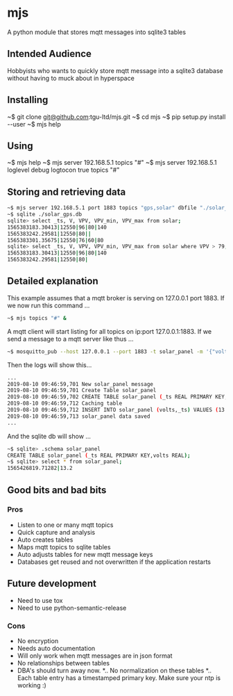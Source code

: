 # mjs
A python module that stores mqtt messages into sqlite3 tables

## Intended Audience
Hobbyists who wants to quickly store mqtt message into a sqlite3 database without having to muck about in hyperspace  

## Installing
~$ git clone git@github.com:tgu-ltd/mjs.git
~$ cd mjs
~$ pip setup.py install --user 
~$ mjs help

## Using
~$ mjs help
~$ mjs server 192.168.5.1 topics "#"
~$ mjs server 192.168.5.1 loglevel debug logtocon true topics "#"

## Storing and retrieving data
```bash
~$ mjs server 192.168.5.1 port 1883 topics "gps,solar" dbfile "./solar_gps.db" &
~$ sqlite ./solar_gps.db
sqlite> select _ts, V, VPV, VPV_min, VPV_max from solar;
1565383183.30413|12550|96|80|140
1565383242.29581|12550|80||
1565383301.35675|12550|76|60|80
sqlite> select _ts, V, VPV, VPV_min, VPV_max from solar where VPV > 79;
1565383183.30413|12550|96|80|140
1565383242.29581|12550|80|
```

## Detailed explanation
This example assumes that a mqtt broker is serving on 127.0.0.1 port 1883. 
If we now run this command ...

```bash
~$ mjs topics "#" &
```

A mqtt client will start listing for all topics on ip:port 127.0.0.1:1883. 
If we send a message to a mqtt server like thus ...

```bash 
~$ mosquitto_pub --host 127.0.0.1 --port 1883 -t solar_panel -m '{"volts": 13.2}'
```

Then the logs will show this...

```bash
...
2019-08-10 09:46:59,701 New solar_panel message
2019-08-10 09:46:59,701 Create Table solar_panel
2019-08-10 09:46:59,702 CREATE TABLE solar_panel (_ts REAL PRIMARY KEY,volts REAL);
2019-08-10 09:46:59,712 Caching table
2019-08-10 09:46:59,712 INSERT INTO solar_panel (volts,_ts) VALUES (13.2,1565426819.7128189);
2019-08-10 09:46:59,713 solar_panel data saved
...
```

And the sqlite db will show ...

```bash 
~$ sqlite> .schema solar_panel
CREATE TABLE solar_panel (_ts REAL PRIMARY KEY,volts REAL);
~$ sqlite> select * from solar_panel;
1565426819.71282|13.2
```


## Good bits and bad bits

### Pros
* Listen to one or many mqtt topics
* Quick capture and analysis 
* Auto creates tables
* Maps mqtt topics to sqlite tables
* Auto adjusts tables for new mqtt message keys 
* Databases get reused and not overwritten if the application restarts


## Future development
* Need to use tox
* Need to use python-semantic-release

### Cons
* No encryption
* Needs auto documentation
* Will only work when mqtt messages are in json format
* No relationships between tables
* DBA's should turn away now. 
*.. No normalization on these tables
*.. Each table entry has a timestamped primary key. Make sure your ntp is working :) 

